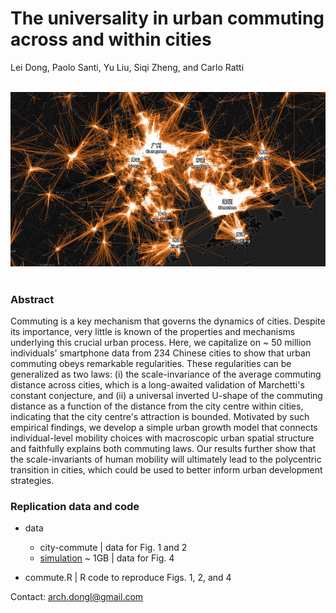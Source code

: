# The universality in urban commuting across and within cities

Lei Dong, Paolo Santi, Yu Liu, Siqi Zheng, and Carlo Ratti

<div align="center">
  <img src="https://github.com/leiii/commute/blob/master/commuting-network.jpg" width = "1000"><br><br>
</div>

### Abstract

Commuting is a key mechanism that governs the dynamics of cities. Despite its importance, very little is known of the properties and mechanisms underlying this crucial urban process. Here, we capitalize on ~ 50 million individuals' smartphone data from 234 Chinese cities to show that urban commuting obeys remarkable regularities. These regularities can be generalized as two laws: (i) the scale-invariance of the average commuting distance across cities, which is a long-awaited validation of Marchetti's constant conjecture, and (ii) a universal inverted U-shape of the commuting distance as a function of the distance from the city centre within cities, indicating that the city centre's attraction is bounded. Motivated by such empirical findings, we develop a simple urban growth model that connects individual-level mobility choices with macroscopic urban spatial structure and faithfully explains both commuting laws. Our results further show that the scale-invariants of human mobility will ultimately lead to the polycentric transition in cities, which could be used to better inform urban development strategies.

### Replication data and code

- data
    * city-commute | data for Fig. 1 and 2
    * [simulation](https://drive.google.com/open?id=1TENOLq5R5p-yI0ncEkOab7u2awLxHToQ) ~ 1GB | data for Fig. 4
    
- commute.R | R code to reproduce Figs. 1, 2, and 4
    
    
Contact: arch.dongl@gmail.com
